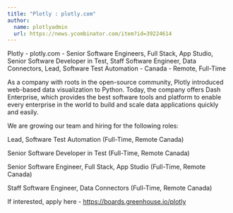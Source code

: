 ```yaml
---
title: "Plotly : plotly.com"
author:
  name: plotlyadmin
  url: https://news.ycombinator.com/item?id=39224614
---
```

Plotly - plotly.com - Senior Software Engineers, Full Stack, App Studio, Senior Software Developer in Test, Staff Software Engineer, Data Connectors, Lead, Software Test Automation - Canada - Remote, Full-Time

As a company with roots in the open-source community, Plotly introduced web-based data visualization to Python. Today, the company offers Dash Enterprise, which provides the best software tools and platform to enable every enterprise in the world to build and scale data applications quickly and easily.

We are growing our team and hiring for the following roles:

Lead, Software Test Automation (Full-Time, Remote Canada)

Senior Software Developer in Test (Full-Time, Remote Canada)

Senior Software Engineer, Full Stack, App Studio (Full-Time, Remote Canada)

Staff Software Engineer, Data Connectors (Full-Time, Remote Canada)

If interested, apply here - <a href="https:&#x2F;&#x2F;boards.greenhouse.io&#x2F;plotly" rel="nofollow">https:&#x2F;&#x2F;boards.greenhouse.io&#x2F;plotly</a>
